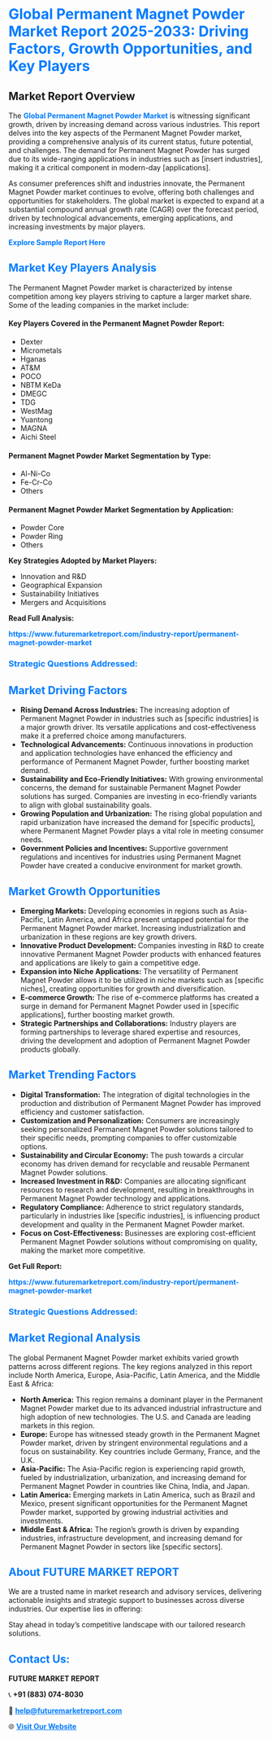 <h1 style="color: #007BFF;">Global Permanent Magnet Powder Market Report 2025-2033: Driving Factors, Growth Opportunities, and Key Players</h1>

<section id="overview">
<h2>Market Report Overview</h2>
<p>The <a href="https://www.futuremarketreport.com/industry-report/permanent-magnet-powder-market" style="color: #007BFF; text-decoration: none;"><strong>Global Permanent Magnet Powder Market</strong></a> is witnessing significant growth, driven by increasing demand across various industries. This report delves into the key aspects of the Permanent Magnet Powder market, providing a comprehensive analysis of its current status, future potential, and challenges. The demand for Permanent Magnet Powder has surged due to its wide-ranging applications in industries such as [insert industries], making it a critical component in modern-day [applications].</p>
<p>As consumer preferences shift and industries innovate, the Permanent Magnet Powder market continues to evolve, offering both challenges and opportunities for stakeholders. The global market is expected to expand at a substantial compound annual growth rate (CAGR) over the forecast period, driven by technological advancements, emerging applications, and increasing investments by major players.</p>
</section>

<section id="overview">
<p><a href="https://www.futuremarketreport.com/request-sample/reportId=106091" style="color: #007BFF; text-decoration: none;"><strong>Explore Sample Report Here</strong></a></p>
</section>

<section id="key-players">
<h2 style="color: #007BFF;">Market Key Players Analysis</h2>
<p>The Permanent Magnet Powder market is characterized by intense competition among key players striving to capture a larger market share. Some of the leading companies in the market include:</p>
<h4>Key Players Covered in the Permanent Magnet Powder Report:</h4>
<ul><li>Dexter</li><li>Micrometals</li><li>Hganas</li><li>AT&amp;M</li><li>POCO</li><li>NBTM KeDa</li><li>DMEGC</li><li>TDG</li><li>WestMag</li><li>Yuantong</li><li>MAGNA</li><li>Aichi Steel</li></ul>
<h4>Permanent Magnet Powder Market Segmentation by Type:</h4>
<ul><li>Al-Ni-Co</li><li>Fe-Cr-Co</li><li>Others</li></ul>

<h4>Permanent Magnet Powder Market Segmentation by Application:</h4>
<ul><li>Powder Core</li><li>Powder Ring</li><li>Others</li></ul>
<p><strong>Key Strategies Adopted by Market Players:</strong></p>
<ul>
<li>Innovation and R&D</li>
<li>Geographical Expansion</li>
<li>Sustainability Initiatives</li>
<li>Mergers and Acquisitions</li>
</ul>
</section>

<section>
<p><strong>Read Full Analysis: </strong></p><a href="https://www.futuremarketreport.com/industry-report/permanent-magnet-powder-market" style="color: #007BFF; text-decoration: none;"><strong>https://www.futuremarketreport.com/industry-report/permanent-magnet-powder-market</strong></a>
<h3 style="color: #007BFF;">Strategic Questions Addressed:</h3>
</section>

<section id="driving-factors">
<h2 style="color: #007BFF;">Market Driving Factors</h2>
<ul>
<li><strong>Rising Demand Across Industries:</strong> The increasing adoption of Permanent Magnet Powder in industries such as [specific industries] is a major growth driver. Its versatile applications and cost-effectiveness make it a preferred choice among manufacturers.</li>
<li><strong>Technological Advancements:</strong> Continuous innovations in production and application technologies have enhanced the efficiency and performance of Permanent Magnet Powder, further boosting market demand.</li>
<li><strong>Sustainability and Eco-Friendly Initiatives:</strong> With growing environmental concerns, the demand for sustainable Permanent Magnet Powder solutions has surged. Companies are investing in eco-friendly variants to align with global sustainability goals.</li>
<li><strong>Growing Population and Urbanization:</strong> The rising global population and rapid urbanization have increased the demand for [specific products], where Permanent Magnet Powder plays a vital role in meeting consumer needs.</li>
<li><strong>Government Policies and Incentives:</strong> Supportive government regulations and incentives for industries using Permanent Magnet Powder have created a conducive environment for market growth.</li>
</ul>
</section>

<section id="growth-opportunities">
<h2 style="color: #007BFF;">Market Growth Opportunities</h2>
<ul>
<li><strong>Emerging Markets:</strong> Developing economies in regions such as Asia-Pacific, Latin America, and Africa present untapped potential for the Permanent Magnet Powder market. Increasing industrialization and urbanization in these regions are key growth drivers.</li>
<li><strong>Innovative Product Development:</strong> Companies investing in R&D to create innovative Permanent Magnet Powder products with enhanced features and applications are likely to gain a competitive edge.</li>
<li><strong>Expansion into Niche Applications:</strong> The versatility of Permanent Magnet Powder allows it to be utilized in niche markets such as [specific niches], creating opportunities for growth and diversification.</li>
<li><strong>E-commerce Growth:</strong> The rise of e-commerce platforms has created a surge in demand for Permanent Magnet Powder used in [specific applications], further boosting market growth.</li>
<li><strong>Strategic Partnerships and Collaborations:</strong> Industry players are forming partnerships to leverage shared expertise and resources, driving the development and adoption of Permanent Magnet Powder products globally.</li>
</ul>
</section>

<section id="trending-factors">
<h2 style="color: #007BFF;">Market Trending Factors</h2>
<ul>
<li><strong>Digital Transformation:</strong> The integration of digital technologies in the production and distribution of Permanent Magnet Powder has improved efficiency and customer satisfaction.</li>
<li><strong>Customization and Personalization:</strong> Consumers are increasingly seeking personalized Permanent Magnet Powder solutions tailored to their specific needs, prompting companies to offer customizable options.</li>
<li><strong>Sustainability and Circular Economy:</strong> The push towards a circular economy has driven demand for recyclable and reusable Permanent Magnet Powder solutions.</li>
<li><strong>Increased Investment in R&D:</strong> Companies are allocating significant resources to research and development, resulting in breakthroughs in Permanent Magnet Powder technology and applications.</li>
<li><strong>Regulatory Compliance:</strong> Adherence to strict regulatory standards, particularly in industries like [specific industries], is influencing product development and quality in the Permanent Magnet Powder market.</li>
<li><strong>Focus on Cost-Effectiveness:</strong> Businesses are exploring cost-efficient Permanent Magnet Powder solutions without compromising on quality, making the market more competitive.</li>
</ul>
</section>

<section>
<p><strong>Get Full Report: </strong></p><a href="https://www.futuremarketreport.com/industry-report/permanent-magnet-powder-market" style="color: #007BFF; text-decoration: none;"><strong>https://www.futuremarketreport.com/industry-report/permanent-magnet-powder-market</strong></a>
<h3 style="color: #007BFF;">Strategic Questions Addressed:</h3>
</section>


<section id="regional-analysis">
<h2 style="color: #007BFF;">Market Regional Analysis</h2>
<p>The global Permanent Magnet Powder market exhibits varied growth patterns across different regions. The key regions analyzed in this report include North America, Europe, Asia-Pacific, Latin America, and the Middle East & Africa:</p>
<ul>
<li><strong>North America:</strong> This region remains a dominant player in the Permanent Magnet Powder market due to its advanced industrial infrastructure and high adoption of new technologies. The U.S. and Canada are leading markets in this region.</li>
<li><strong>Europe:</strong> Europe has witnessed steady growth in the Permanent Magnet Powder market, driven by stringent environmental regulations and a focus on sustainability. Key countries include Germany, France, and the U.K.</li>
<li><strong>Asia-Pacific:</strong> The Asia-Pacific region is experiencing rapid growth, fueled by industrialization, urbanization, and increasing demand for Permanent Magnet Powder in countries like China, India, and Japan.</li>
<li><strong>Latin America:</strong> Emerging markets in Latin America, such as Brazil and Mexico, present significant opportunities for the Permanent Magnet Powder market, supported by growing industrial activities and investments.</li>
<li><strong>Middle East & Africa:</strong> The region’s growth is driven by expanding industries, infrastructure development, and increasing demand for Permanent Magnet Powder in sectors like [specific sectors].</li>
</ul>
</section>

<footer>
<h2 style="color: #007BFF;">About FUTURE MARKET REPORT</h2>
<p>We are a trusted name in market research and advisory services, delivering actionable insights and strategic support to businesses across diverse industries. Our expertise lies in offering:</p>

<p>Stay ahead in today’s competitive landscape with our tailored research solutions.</p>

<h2 style="color: #007BFF;">Contact Us:</h2>
<p><strong>FUTURE MARKET REPORT</strong></p>
<p>📞 <strong>+91 (883) 074-8030</strong></p>
<p>📧 <strong><a href="mailto:help@futuremarketreport.com" style="color: #007BFF;">help@futuremarketreport.com</a></strong></p>
<p>🌐 <strong><a href="https://www.futuremarketreport.com/" style="color: #007BFF;">Visit Our Website</a></strong></p>
</footer>